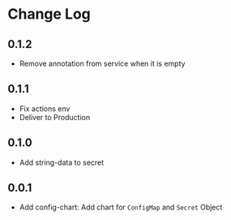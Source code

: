 # Change Log

## 0.1.2
- Remove annotation from service when it is empty

## 0.1.1

- Fix actions env
- Deliver to Production

## 0.1.0

- Add string-data to secret

## 0.0.1

- Add config-chart: Add chart for `ConfigMap` and `Secret` Object
